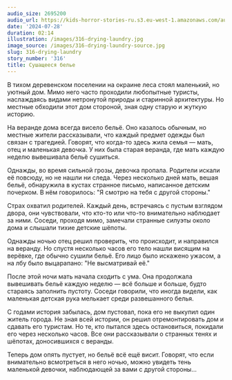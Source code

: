 ```yaml
---
audio_size: 2695200
audio_url: https://kids-horror-stories-ru.s3.eu-west-1.amazonaws.com/audio/316-drying-laundry.mp3
date: '2024-07-28'
duration: 02:14
illustration: /images/316-drying-laundry.jpg
image_source: /images/316-drying-laundry-source.jpg
slug: 316-drying-laundry
story_number: '316'
title: Сушащееся белье
---
```


В тихом деревенском поселении на окраине леса стоял маленький, но уютный дом. Мимо него часто проходили любопытные туристы, наслаждаясь видами нетронутой природы и старинной архитектуры. Но местные обходили этот дом стороной, зная одну старую и жуткую историю.

На веранде дома всегда висело бельё. Оно казалось обычным, но местные жители рассказывали, что каждый предмет одежды был связан с трагедией. Говорят, что когда-то здесь жила семья — мать, отец и маленькая девочка. У них была старая веранда, где мать каждую неделю вывешивала бельё сушиться.

Однажды, во время сильной грозы, девочка пропала. Родители искали её повсюду, но не нашли ни следа. Через несколько дней мать, вешая бельё, обнаружила в кустах странное письмо, написанное детским почерком. В нём говорилось: "Я смотрю на тебя с другой стороны."

Страх охватил родителей. Каждый день, встречаясь с пустым взглядом двора, они чувствовали, что кто-то или что-то внимательно наблюдает за ними. Соседи, проходя мимо, замечали странные силуэты около дома и слышали тихие детские шёпоты.

Однажды ночью отец решил проверить, что происходит, и направился на веранду. Но спустя несколько часов его тело нашли висящим на верёвке, где обычно сушили бельё. Его лицо было искажено ужасом, а на лбу было выцарапано: "Не высматривай её."

После этой ночи мать начала сходить с ума. Она продолжала вывешивать бельё каждую неделю — всё больше и больше, будто стараясь заполнить пустоту. Соседи говорили, что иногда видели, как маленькая детская рука мелькает среди развешанного белья.

С годами история забылась, дом пустовал, пока его не выкупил один житель города. Не зная всей истории, он решил отремонтировать дом и сдавать его туристам. Но те, кто пытался здесь остановиться, покидали его через несколько часов. Все они рассказывали о странных тенях и шёпотах, доносившихся с веранды.

Теперь дом опять пустует, но бельё всё ещё висит. Говорят, что если внимательно всмотреться в него ночью, можно увидеть тень маленькой девочки, наблюдающей за вами с другой стороны…